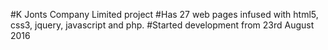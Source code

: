 #K Jonts Company Limited project
#Has 27 web pages infused with html5, css3, jquery, javascript and php.
#Started development from 23rd August 2016 
